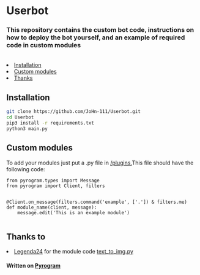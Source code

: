 
<h1>Userbot</h1>
<h3>This repository contains the custom bot code, instructions on how to deploy the bot yourself, and an example of required code in custom modules</h3><br>
  


<nav>
<li><a href='https://github.com/JoHn-111/Userbot/tree/master#installation'>Installation</a></li>
<li><a href='https://github.com/JoHn-111/Userbot/tree/master#custom-modules'>Custom modules</a></li>
<li><a href='https://github.com/JoHn-111/Userbot/tree/master#thanks-to'>Thanks</a></li>
  
</nav>


<h2>Installation</h2>


```bash
git clone https://github.com/JoHn-111/Userbot.git
cd Userbot
pip3 install -r requirements.txt
python3 main.py
```
<h2>Custom modules</h2>


To add your modules just put a .py file in  <a href='https://github.com/JoHn-111/Userbot/tree/master/plugins'>/plugins.</a>This file should have the following code:
```python3
from pyrogram.types import Message
from pyrogram import Client, filters


@Client.on_message(filters.command('example', ['.']) & filters.me)
def module_name(client, message):
    message.edit('This is an example module')
    
```
<h2>Thanks to</h2>
<nav>
<li><a href='https://github.com/Legenda24'>Legenda24</a> for the module code <a href='https://github.com/JoHn-111/Userbot/blob/master/plugins/text_to_img.py'>text_to_img.py</a></li>
</nav>
<h4>Written on <a href='https://github.com/pyrogram/pyrogram'>Pyrogram</a></h4>
